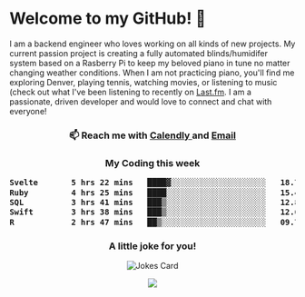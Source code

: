 <h1> Welcome to my GitHub! 👋 </h1>


  I am a backend engineer who loves working on all kinds of new projects. My current passion project is creating a fully automated blinds/humidifer system based on a Rasberry Pi to keep my beloved piano in tune no matter changing weather conditions. When I am not practicing piano, you'll find me exploring Denver, playing tennis, watching movies, or listening to music (check out what I've been listening to recently on [Last.fm](https://www.last.fm/user/mballa000). I am a passionate, driven developer and would love to connect and chat with everyone!

<h3 align = "center"> 📫 Reach me with <a href = "https://calendly.com/msbrandt00/30min"> Calendly </a> and <a href="mailto:msbrandt00@gmail.com">Email</a> 
 </h3>


 
<div align = "center"
[![Anurag's GitHub stats](https://github-readme-stats.vercel.app/api?username=mbrandt00)](https://github.com/anuraghazra/github-readme-stats)
          </div>
<h3 align="center">
  My Coding this week
<!--START_SECTION:waka-->

```txt
Svelte       5 hrs 22 mins   ████▓░░░░░░░░░░░░░░░░░░░░   18.72 %
Ruby         4 hrs 25 mins   ████░░░░░░░░░░░░░░░░░░░░░   15.45 %
SQL          3 hrs 41 mins   ███▒░░░░░░░░░░░░░░░░░░░░░   12.86 %
Swift        3 hrs 38 mins   ███▒░░░░░░░░░░░░░░░░░░░░░   12.67 %
R            2 hrs 47 mins   ██▒░░░░░░░░░░░░░░░░░░░░░░   09.72 %
```

<!--END_SECTION:waka-->

### A little joke for you!

![Jokes Card](https://readme-jokes.vercel.app/api?hideBorder)

<a href="https://www.linkedin.com/in/mbrandt00/"><img src="https://img.shields.io/badge/linkedin-%230077B5.svg?&style=for-the-badge&logo=linkedin&logoColor=white" /></a>
